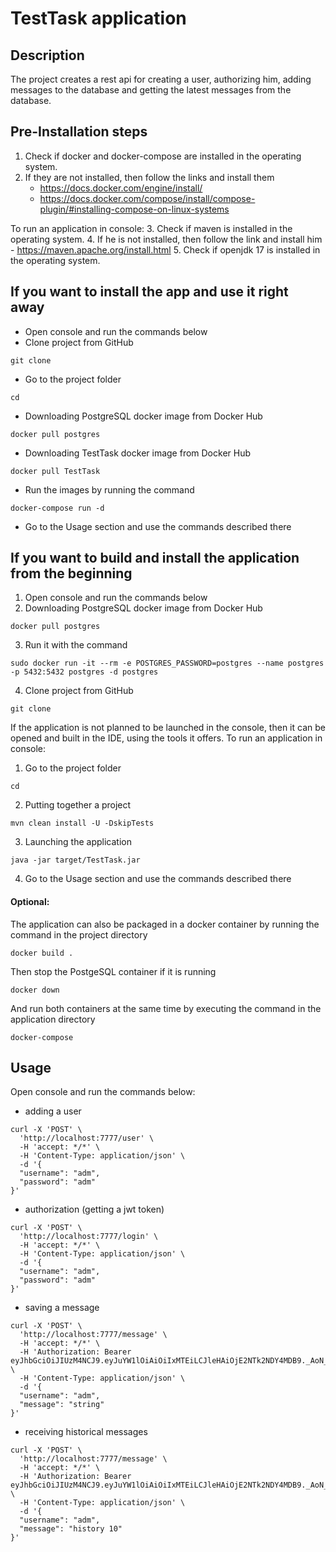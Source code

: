 TestTask application
=====================

Description
---------
The project creates a rest api for creating a user, authorizing him, adding messages to the database and getting the latest messages from the database.

Pre-Installation steps
----------------------
1. Check if docker and docker-compose are installed in the operating system.
2. If they are not installed, then follow the links and install them
    - https://docs.docker.com/engine/install/
    - https://docs.docker.com/compose/install/compose-plugin/#installing-compose-on-linux-systems

To run an application in console:
3. Check if maven is installed in the operating system.
4. If he is not installed, then follow the link and install him
    - https://maven.apache.org/install.html
5. Check if openjdk 17 is installed in the operating system.

If you want to install the app and use it right away
-------------------------------------
* Open console and run the commands below
* Сlone project from GitHub
```
git clone 
``` 
* Go to the project folder
```
cd 
```
* Downloading PostgreSQL docker image from Docker Hub
```
docker pull postgres
```
* Downloading TestTask docker image from Docker Hub
```
docker pull TestTask
```
* Run the images by running the command
```
docker-compose run -d
```
* Go to the Usage section and use the commands described there

If you want to build and install the application from the beginning
---------------------
1. Open console and run the commands below
2. Downloading PostgreSQL docker image from Docker Hub
```
docker pull postgres
```
3. Run it with the command
```
sudo docker run -it --rm -e POSTGRES_PASSWORD=postgres --name postgres -p 5432:5432 postgres -d postgres
```
4. Сlone project from GitHub
```
git clone 
``` 
If the application is not planned to be launched in the console,
then it can be opened and built in the IDE, using the tools it offers.
To run an application in console:
1. Go to the project folder
```
cd 
```
2. Putting together a project
```
mvn clean install -U -DskipTests
```
3. Launching the application
```
java -jar target/TestTask.jar
```
4. Go to the Usage section and use the commands described there

#### Optional:
The application can also be packaged in a docker container by running the command in the project directory
```
docker build .
```
Then stop the PostgeSQL container if it is running
```
docker down 
```
And run both containers at the same time by executing the command in the application directory
```
docker-compose 
```


Usage
-----
Open console and run the commands below:
- adding a user
```
curl -X 'POST' \
  'http://localhost:7777/user' \
  -H 'accept: */*' \
  -H 'Content-Type: application/json' \
  -d '{
  "username": "adm",
  "password": "adm"
}'
```
- authorization (getting a jwt token)
```
curl -X 'POST' \
  'http://localhost:7777/login' \
  -H 'accept: */*' \
  -H 'Content-Type: application/json' \
  -d '{
  "username": "adm",
  "password": "adm"
}'
```
- saving a message
```
curl -X 'POST' \
  'http://localhost:7777/message' \
  -H 'accept: */*' \
  -H 'Authorization: Bearer eyJhbGciOiJIUzM4NCJ9.eyJuYW1lOiAiOiIxMTEiLCJleHAiOjE2NTk2NDY4MDB9._AoN_eqbASxerBei67zg9nk3cJJvgUQqosAbnZf32J5q9dkKCLHPRDkJv1vZtIx0' \
  -H 'Content-Type: application/json' \
  -d '{
  "username": "adm",
  "message": "string"
}'
```
- receiving historical messages
```
curl -X 'POST' \
  'http://localhost:7777/message' \
  -H 'accept: */*' \
  -H 'Authorization: Bearer eyJhbGciOiJIUzM4NCJ9.eyJuYW1lOiAiOiIxMTEiLCJleHAiOjE2NTk2NDY4MDB9._AoN_eqbASxerBei67zg9nk3cJJvgUQqosAbnZf32J5q9dkKCLHPRDkJv1vZtIx0' \
  -H 'Content-Type: application/json' \
  -d '{
  "username": "adm",
  "message": "history 10"
}'
```



